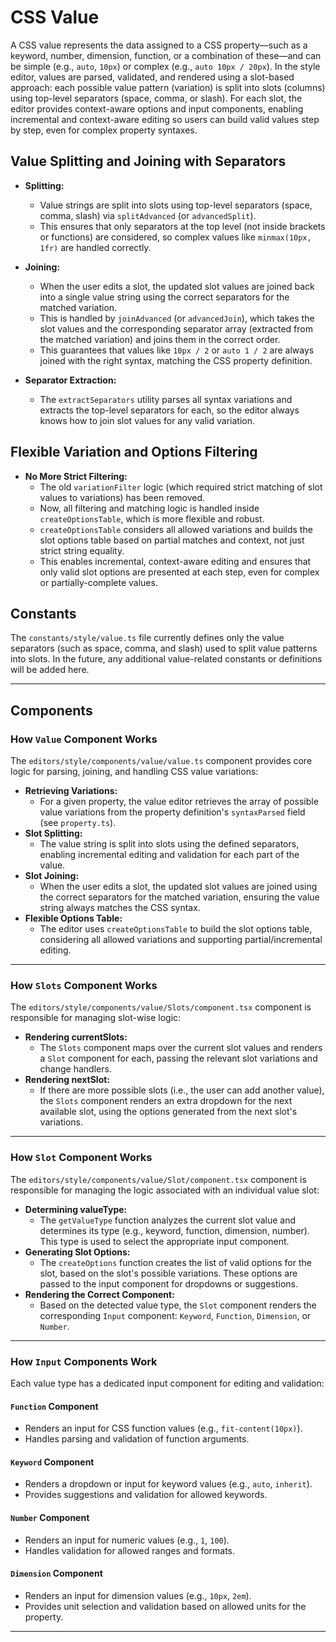 # CSS Value

A CSS value represents the data assigned to a CSS property—such as a keyword, number, dimension, function, or a combination of these—and can be simple (e.g., `auto`, `10px`) or complex (e.g., `auto 10px / 20px`). In the style editor, values are parsed, validated, and rendered using a slot-based approach: each possible value pattern (variation) is split into slots (columns) using top-level separators (space, comma, or slash). For each slot, the editor provides context-aware options and input components, enabling incremental and context-aware editing so users can build valid values step by step, even for complex property syntaxes.

## Value Splitting and Joining with Separators

- **Splitting:**
  - Value strings are split into slots using top-level separators (space, comma, slash) via `splitAdvanced` (or `advancedSplit`).
  - This ensures that only separators at the top level (not inside brackets or functions) are considered, so complex values like `minmax(10px, 1fr)` are handled correctly.

- **Joining:**
  - When the user edits a slot, the updated slot values are joined back into a single value string using the correct separators for the matched variation.
  - This is handled by `joinAdvanced` (or `advancedJoin`), which takes the slot values and the corresponding separator array (extracted from the matched variation) and joins them in the correct order.
  - This guarantees that values like `10px / 2` or `auto 1 / 2` are always joined with the right syntax, matching the CSS property definition.

- **Separator Extraction:**
  - The `extractSeparators` utility parses all syntax variations and extracts the top-level separators for each, so the editor always knows how to join slot values for any valid variation.

## Flexible Variation and Options Filtering

- **No More Strict Filtering:**
  - The old `variationFilter` logic (which required strict matching of slot values to variations) has been removed.
  - Now, all filtering and matching logic is handled inside `createOptionsTable`, which is more flexible and robust.
  - `createOptionsTable` considers all allowed variations and builds the slot options table based on partial matches and context, not just strict string equality.
  - This enables incremental, context-aware editing and ensures that only valid slot options are presented at each step, even for complex or partially-complete values.

## Constants
The `constants/style/value.ts` file currently defines only the value separators (such as space, comma, and slash) used to split value patterns into slots. In the future, any additional value-related constants or definitions will be added here.

---

## Components

### How `Value` Component Works

The `editors/style/components/value/value.ts` component provides core logic for parsing, joining, and handling CSS value variations:

- **Retrieving Variations:**
  - For a given property, the value editor retrieves the array of possible value variations from the property definition's `syntaxParsed` field (see `property.ts`).
- **Slot Splitting:**
  - The value string is split into slots using the defined separators, enabling incremental editing and validation for each part of the value.
- **Slot Joining:**
  - When the user edits a slot, the updated slot values are joined using the correct separators for the matched variation, ensuring the value string always matches the CSS syntax.
- **Flexible Options Table:**
  - The editor uses `createOptionsTable` to build the slot options table, considering all allowed variations and supporting partial/incremental editing.

---

### How `Slots` Component Works

The `editors/style/components/value/Slots/component.tsx` component is responsible for managing slot-wise logic:

- **Rendering currentSlots:**
  - The `Slots` component maps over the current slot values and renders a `Slot` component for each, passing the relevant slot variations and change handlers.
- **Rendering nextSlot:**
  - If there are more possible slots (i.e., the user can add another value), the `Slots` component renders an extra dropdown for the next available slot, using the options generated from the next slot's variations.

---

### How `Slot` Component Works

The `editors/style/components/value/Slot/component.tsx` component is responsible for managing the logic associated with an individual value slot:

- **Determining valueType:**
  - The `getValueType` function analyzes the current slot value and determines its type (e.g., keyword, function, dimension, number). This type is used to select the appropriate input component.
- **Generating Slot Options:**
  - The `createOptions` function creates the list of valid options for the slot, based on the slot's possible variations. These options are passed to the input component for dropdowns or suggestions.
- **Rendering the Correct Component:**
  - Based on the detected value type, the `Slot` component renders the corresponding `Input` component: `Keyword`, `Function`, `Dimension`, or `Number`.

---

### How `Input` Components Work

Each value type has a dedicated input component for editing and validation:

#### `Function` Component
- Renders an input for CSS function values (e.g., `fit-content(10px)`).
- Handles parsing and validation of function arguments.

#### `Keyword` Component
- Renders a dropdown or input for keyword values (e.g., `auto`, `inherit`).
- Provides suggestions and validation for allowed keywords.

#### `Number` Component
- Renders an input for numeric values (e.g., `1`, `100`).
- Handles validation for allowed ranges and formats.

#### `Dimension` Component
- Renders an input for dimension values (e.g., `10px`, `2em`).
- Provides unit selection and validation based on allowed units for the property.

---
